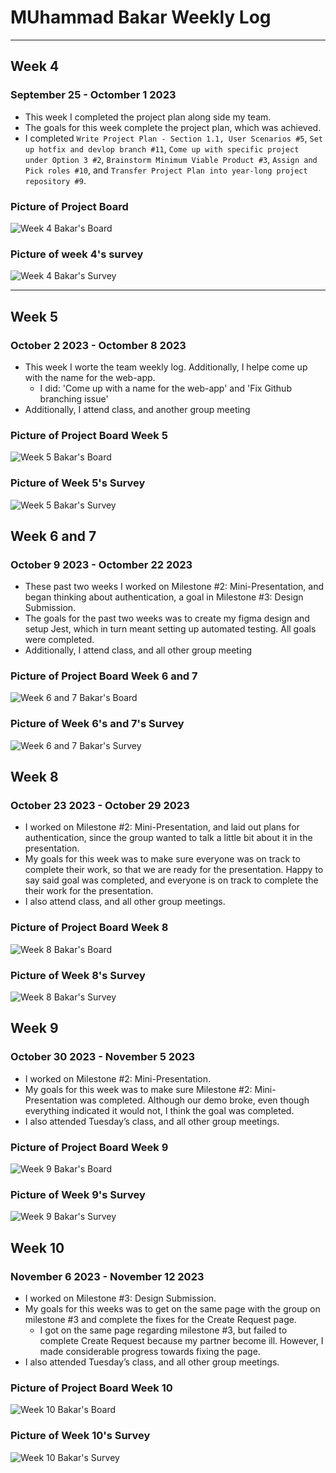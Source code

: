 # MUhammad Bakar Weekly Log
---
## Week 4
### September 25 - Octomber 1 2023
- This week I completed the project plan along side my team.
- The goals for this week complete the project plan, which was achieved.
- I completed `Write Project Plan - Section 1.1, User Scenarios #5`, `Set up hotfix and devlop branch #11`, `Come up with specific project under Option 3 #2`, `Brainstorm Minimum Viable Product #3`, `Assign and Pick roles #10`, and `Transfer Project Plan into year-long project repository #9`. 
### Picture of Project Board
![Week 4 Bakar's Board](img/muhammad-bakar/mbakar-week-4-board.png)
### Picture of week 4's survey
![Week 4 Bakar's Survey](img/muhammad-bakar/mbakar-week-4-survey.png)

---

## Week 5
### October 2 2023 - Octomber 8 2023
- This week I worte the team weekly log. Additionally, I helpe come up with the name for the web-app.
	- I did: 'Come up with a name for the web-app' and 'Fix Github branching issue'
- Additionally, I attend class, and another group meeting
### Picture of Project Board Week 5 
![Week 5 Bakar's Board](img/muhammad-bakar/mbakar-week-5-board.png)
### Picture of Week 5's Survey
![Week 5 Bakar's Survey](img/muhammad-bakar/mbakar-week-5-survey.png)

## Week 6 and 7
### October 9 2023 - Octomber 22 2023
- These past two weeks I worked on Milestone #2: Mini-Presentation, and began thinking about authentication, a goal in Milestone #3: Design Submission.
- The goals for the past two weeks was to create my figma design and setup Jest, which in turn meant setting up automated testing. All goals were completed.
- Additionally, I attend class, and all other group meeting
### Picture of Project Board Week 6 and 7
![Week 6 and 7 Bakar's Board](img/muhammad-bakar/mbakar-week-6-and-7-board.png)
### Picture of Week 6's and 7's Survey
![Week 6 and 7 Bakar's Survey](img/muhammad-bakar/mbakar-week-6-and-7-survey.png)

## Week 8
### October 23 2023 - October 29 2023
- I worked on Milestone #2: Mini-Presentation, and laid out plans for authentication, since the group wanted to talk a little bit about it in the presentation.
- My goals for this week was to make sure everyone was on track to complete their work, so that we are ready for the presentation. Happy to say said goal was completed, and everyone is on track to complete the their work for the presentation.
- I also attend class, and all other group meetings.
### Picture of Project Board Week 8
![Week 8 Bakar's Board](img/muhammad-bakar/mbakar-week-8-board.png)
### Picture of Week 8's Survey
![Week 8 Bakar's Survey](img/muhammad-bakar/mbakar-week-8-survey.png)

## Week 9
### October 30 2023 - November 5 2023
- I worked on Milestone #2: Mini-Presentation. 
- My goals for this week was to make sure Milestone #2: Mini-Presentation was completed. Although our demo broke, even though everything indicated it would not, I think the goal was completed.
- I also attended Tuesday’s class, and all other group meetings.
### Picture of Project Board Week 9
![Week 9 Bakar's Board](img/muhammad-bakar/mbakar-week-9-board.png)
### Picture of Week 9's Survey
![Week 9 Bakar's Survey](img/muhammad-bakar/mbakar-week-9-survey.png)
## Week 10
### November 6 2023 - November 12 2023
- I worked on Milestone #3: Design Submission. 
- My goals for this weeks was to get on the same page with the group on milestone #3 and complete the fixes for the Create Request page.
	- I got on the same page regarding milestone #3, but failed to complete Create Request because my partner become ill. However, I made considerable progress towards fixing the page. 
- I also attended Tuesday’s class, and all other group meetings.
### Picture of Project Board Week 10
![Week 10 Bakar's Board](img/muhammad-bakar/mbakar-week-10-board.png)
### Picture of Week 10's Survey
![Week 10 Bakar's Survey](img/muhammad-bakar/mbakar-week-10-survey.png)

